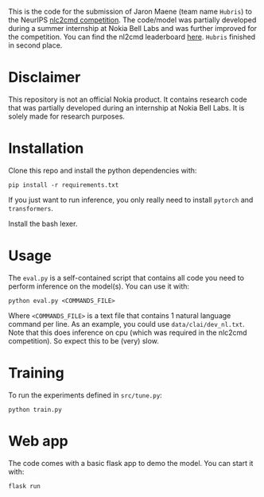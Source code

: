 This is the code for the submission of Jaron Maene (team name `Hubris`) to the NeurIPS [nlc2cmd competition](http://nlc2cmd.us-east.mybluemix.net/). The code/model was partially developed during a summer internship at Nokia Bell Labs and was further improved for the competition. You can find the nl2cmd leaderboard [here](https://eval.ai/web/challenges/challenge-page/674/leaderboard/1831). `Hubris` finished in second place. 


# Disclaimer 

This repository is not an official Nokia product. It contains research code that was partially developed during an internship at Nokia Bell Labs. It is solely made for research purposes.

# Installation

Clone this repo and install the python dependencies with:

```
pip install -r requirements.txt
```

If you just want to run inference, you only really need to install `pytorch` and `transformers`.

Install the bash lexer.

# Usage

The `eval.py` is a self-contained script that contains all code you need to perform inference on the model(s). You can use it with:
```
python eval.py <COMMANDS_FILE>
```
Where `<COMMANDS_FILE>` is a text file that contains 1 natural language command per line. As an example, you could use `data/clai/dev_nl.txt`.
Note that this does inference on cpu (which was required in the nlc2cmd competition). So expect this to be (very) slow.

# Training

To run the experiments defined in `src/tune.py`:
```
python train.py
```

# Web app
The code comes with a basic flask app to demo the model. You can start it with:
```
flask run
```
